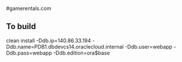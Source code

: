 #gamerentals.com 

## To build
clean install -Ddb.ip=140.86.33.194 -Ddb.name=PDB1.dbdevcs14.oraclecloud.internal -Ddb.user=webapp -Ddb.pass=webapp -Ddb.edition=ora$base
